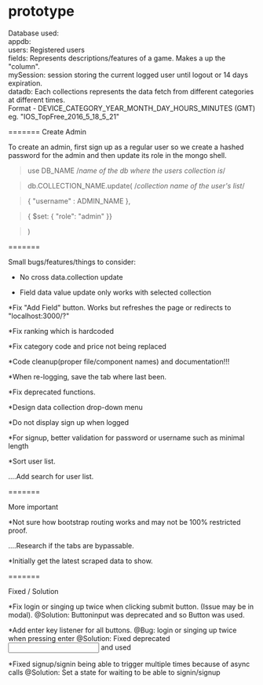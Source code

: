 # prototype

Database used:  
	appdb:  
		users: Registered users    
		fields: Represents descriptions/features of a game. Makes a up the "column".    
		mySession: session storing the current logged user until logout or 14 days expiration.    
	datadb:
		Each collections represents the data fetch from different categories at different times.    
		Format - DEVICE_CATEGORY_YEAR_MONTH_DAY_HOURS_MINUTES (GMT) eg. "IOS_TopFree_2016_5_18_5_21"    
		
=======
Create Admin
		
To create an admin, first sign up as a regular user
so we create a hashed password for the admin and 
then update its role in the mongo shell.

> use DB_NAME /*name of the db where the users collection is*/

> db.COLLECTION_NAME.update( /*collection name of the user's list*/

>    { "username" : ADMIN_NAME },
	
>    { $set: { "role": "admin" }}
	
>  )

=======

Small bugs/features/things to consider:

* No cross data.collection update 

* Field data value update only works with selected collection



*Fix "Add Field" button. Works but refreshes the page or redirects to "localhost:3000/?"

*Fix ranking which is hardcoded

*Fix category code and price not being replaced



*Code cleanup(proper file/component names) and documentation!!!

*When re-logging, save the tab where last been.

*Fix deprecated functions.

*Design data collection drop-down menu

*Do not display sign up when logged

*For signup, better validation for password or username such as minimal length

*Sort user list.

....Add search for user list.

	
=======
	
More important

*Not sure how bootstrap routing works and may not be 100% restricted proof. 
	
....Research if the tabs are bypassable.

*Initially get the latest scraped data to show.

=======

Fixed / Solution

*Fix login or singing up twice when clicking submit button. (Issue may be in modal). 
	@Solution: Buttoninput was deprecated and so Button was used.
	
*Add enter key listener for all buttons. @Bug: login or singing up twice when pressing enter
	@Solution: Fixed deprecated <Input> and used <FormControl>
	
*Fixed signup/signin being able to trigger multiple times because of async calls
    @Solution: Set a state for waiting to be able to signin/signup	